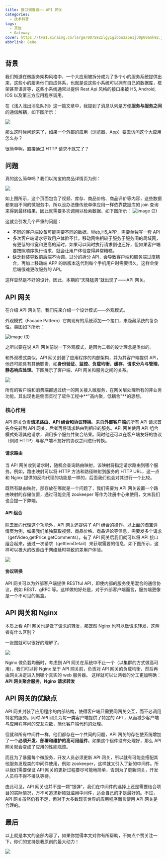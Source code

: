 ```yaml
---
title: 接口调度者—— API 网关
categories:
  - 技术科普
tags:
  - 其他
  - Gateway
cover: https://tva1.sinaimg.cn/large/007S8ZIlgy1gibbo22pe1j30p00ank92.jpg
abbrlink: 8e8e
---
```


## 背景

我们知道在微服务架构风格中，一个大应用被拆分成为了多个小的服务系统提供出来，这些小的服务他们自成体系，也就是说这些小系统可以拥有自己的数据库，框架甚至语言等，这些小系统通常以提供 Rest Api 风格的接口来被 H5, Android, IOS 以及第三方应用程序调用。

在《浅入浅出消息队列》这一篇文章中，我提到了消息队列是方便**服务与服务之间**的通信解耦，如下图所示：

![](https://tva1.sinaimg.cn/large/007S8ZIlgy1gibbnt5yslj30kq0cz41n.jpg)

那么这时候问题来了，如果一个外部的应用（浏览器、App）要去访问这个大应用怎么办？

很简单啊，直接通过 HTTP 请求不就完了？

## 问题

真的这么简单吗？我们以淘宝的商品详情页为例：

![](https://tva1.sinaimg.cn/large/007S8ZIlgy1gibboc9hzxj30k50igakn.jpg)

如上图所示，这个页面包含了视频、库存、商品价格、商品评价等内容，这些数据都来自不同的微服务中，所以没办法像传统单体应用一样依靠数据库的 join 查询来得到最终结果，因此就需要多次调用以检索数据，如下图所示：
![image (2)](https://tva1.sinaimg.cn/large/007S8ZIlgy1gibbokqxvrj30x40fcjuy.jpg)

这就会引发几个严重的问题：

- 不同的客户端设备可能需要不同的数据。Web,H5,APP，需要单独写一套 API
- 多次客户端请求导致用户体验不佳。移动网络相较于服务于服务间的局域网，有更低的带宽和更高的延时，如果可以同时执行请求倒也还好，但如果客户端要按照顺序执行请求，就会让用户体验变得异常糟糕。
- 缺乏封装导致前后端不协调。过分的拆分 API，会导致客户端和服务端过度耦合，再加上移动端 APP 的新版本迭代到每个手机用户时需要很久，这样会使后端很难更改服务的 API。

这样显然是不好的设计，因此，本期的“天降猛男”就出现了——API 网关。

## API 网关

在介绍 API 网关前，我们先来介绍一个设计模式——外观模式。

外观模式（Facade Pattern）它向现有的系统添加一个接口，来隐藏系统的复杂性。类图如下所示：

![image (3)](https://tva1.sinaimg.cn/large/007S8ZIlgy1gibborcq48j30fk08idi5.jpg)

之所以要在说 API 网关前说一下外观模式，是因为二者的设计理念是类似的。

和外观模式类似，API 网关封装了应用程序的内部架构，并为其客户端提供 API，他还可能具有其他职责，如**身份验证、监控、负载均衡、缓存、请求分片与管理、静态响应处理**。下图展示了客户端、API 网关和服务之间的关系。

![](https://tva1.sinaimg.cn/large/007S8ZIlgy1gibbpfdfldj30za0hg0uv.jpg)

所有的客户端和消费端都通过统一的网关接入微服务，在网关层处理所有的非业务功能。其出现也是侧面贯彻了软件工程中**"高内聚，低耦合"**的思想。

### 核心作用

API 网关负责**请求路由、API 组合和协议转换**。来自**外部客户端**的所有 API 请求首先会先转到 API 网关，后者再将请求路由到相应的服务。API 网关使用 API 组合模式处理其他请求，调用多个服务并聚合结果。同时他还可以在客户端友好的协议（例如 HTTP）与客户端不友好的协议之间进行转换。

#### 请求路由

当 API 网关收到请求时，随机会查询路由映射，该映射将指定请求路由到哪个服务。例如，路由映射可以将 HTTP 方法和路径映射到服务的 HTTP URL，这一点和 Nginx 提供的反向代理的功能是一样的，后面我们也会对其进行一个比较。

既然有路由映射，那存放在哪就是一个问题了，我们需要为 API 网关设置一个路由映射的存储位置，通过可能会用 zookeeper 等作为注册中心来使用，文末我们也会提一下弊端。

#### API 组合

除去反向代理这个功能外，API 网关还提供了 API 组合的操作。以上面的淘宝详情页为例，如果我们单独获取视频、商品价格、商品评论等信息，需要发多个请求（getVideo,getPrice,getComments）。有了 API 网关后我们就可以将 API 接口组合起来，通过一次请求（getItemDetail）来获取需要的信息，如下图所示，这样可以极大的改善由于网络延时导致的差用户体验。

![](https://tva1.sinaimg.cn/large/007S8ZIlgy1gibbpr6eqaj30u017cn2c.jpg)

#### 协议转换

API 网关可以为外部客户端提供 RESTful API，即使内部的服务使用混合的通信协议，例如 REST、gRPC 等。这样做的好处是，对于外部客户端而言，服务端更像是一个不可见的黑盒。

## API 网关和 Nginx

本质上看 API 网关也是做了请求的转发，那既然 Nginx 也可以做请求转发，这两者有什么区别？

一张图就可以很好的理解了。

![](https://tva1.sinaimg.cn/large/007S8ZIlgy1gibbq2n3wij30mj0cd41p.jpg)

Nginx 做负载均衡时，考虑到 API 网关在系统中不止一个（以集群的方式做高可用），我们可以将 Nginx 至于 API 网关前，负责对 API 网关的负载均衡，然后再由网关决定进入到哪个真实的 web 服务器。
这样就可以让两者的分工更加明确：**API 网关聚合服务，Nginx 请求转发**

## API 网关的优缺点

API 网关封装了应用程序的内部结构，使得客户端只需要同网关交互，而不必调用特定的服务。同时 API 网关为每一类客户端提供了特定的 API ，从而减少客户端与应用程序间的交互次数，简化客户端代码的处理。

但就和所有中间件一样，他们都存在一个共同的问题，API 网关的存在使系统增加了一个**必须开发、部署和维护的高可用组件**。如果这个组件没有处理好，那么 API 网关就会变成了应用的性能瓶颈。

而且为了暴露每个微服务，开发人员必须更新 API 网关，所以就有可能会搭配其他服务发现类的中间件使用，例如 zookeeper，这样就又引入了新的中间件。所以我们需要保证 API 网关的更新过程要尽可能地简单，否则为了更新网关，开发人员将不得不排队等待。

由此可见，API 网关也并不是一颗"银弹"，我们在中间件的选择上还是需要结合项目的实际情况，万不可追求新颖就滥用中间件，适合自己的才是最好的。不过，API 网关虽然仍有不足，但对于大多数现实世界的应用程序而言使用 API 网关是合理的。

## 最后

以上就是本文的全部内容了，如果你觉得本文对你有所帮助，不妨点个赞关注一下，你们的支持是我原创的最大动力！

![](https://tva1.sinaimg.cn/large/007S8ZIlgy1gibbridueuj30go0go40v.jpg)

